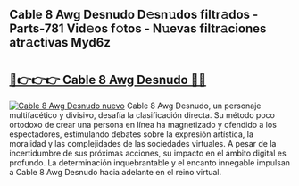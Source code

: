 ## Cable 8 Awg Desnudo D𝚎sn𝚞dos filtr𝚊dos - Parts-781 Vid𝚎os f𝚘tos - N𝚞evas filtr𝚊ciones atr𝚊ctivas Myd6z

# <h2><a href="http://mb0igud.tromn.icu/?c=Cable+8+Awg+Desnudo">🔗👉👉👉 Cable 8 Awg Desnudo 🔗🔗</a></h2>

[![Cable 8 Awg Desnudo nuevo](https://i.imgur.com/pEAQMta.gif)](http://mb0igud.tromn.icu/?c=Cable+8+Awg+Desnudo)
Cable 8 Awg Desnudo, un personaje multifacético y divisivo, desafía la clasificación directa. Su método poco ortodoxo de crear una persona en línea ha magnetizado y ofendido a los espectadores, estimulando debates sobre la expresión artística, la moralidad y las complejidades de las sociedades virtuales. A pesar de la incertidumbre de sus próximas acciones, su impacto en el ámbito digital es profundo. La determinación inquebrantable y el encanto innegable impulsan a Cable 8 Awg Desnudo hacia adelante en el reino virtual.
